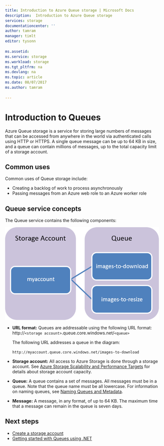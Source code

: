 ```yaml
---
title: Introduction to Azure Queue storage | Microsoft Docs
description:  Introduction to Azure Queue storage 
services: storage
documentationcenter: ''
author: tamram
manager: timlt
editor: tysonn

ms.assetid: 
ms.service: storage
ms.workload: storage
ms.tgt_pltfrm: na
ms.devlang: na
ms.topic: article
ms.date: 08/07/2017
ms.author: tamram

---
```

# Introduction to Queues

Azure Queue storage is a service for storing large numbers of messages that can be accessed from anywhere in the world via authenticated calls using HTTP or HTTPS. A single queue message can be up to 64 KB in size, and a queue can contain millions of messages, up to the total capacity limit of a storage account.

## Common uses

Common uses of Queue storage include:

* Creating a backlog of work to process asynchronously
* Passing messages from an Azure web role to an Azure worker role

## Queue service concepts

The Queue service contains the following components:

![Queue Concepts](./media/storage-queues-introduction/queue1.png)

* <strong>URL format:</strong> Queues are addressable using the following URL format:   
    http://`<storage account>`.queue.core.windows.net/`<queue>` 
  
    The following URL addresses a queue in the diagram:  
  
    `http://myaccount.queue.core.windows.net/images-to-download`

* **Storage account:** All access to Azure Storage is done through a storage account. See [Azure Storage Scalability and Performance Targets](../common/storage-scalability-targets.md?toc=%2fazure%2fstorage%2fqueues%2ftoc.json) for details about storage account capacity.

* **Queue:** A queue contains a set of messages. All messages must be in a queue. Note that the queue name must be all lowercase. For information on naming queues, see [Naming Queues and Metadata](https://msdn.microsoft.com/library/azure/dd179349.aspx).

* **Message:** A message, in any format, of up to 64 KB. The maximum time that a message can remain in the queue is seven days.

## Next steps

* [Create a storage account](../storage-create-storage-account.md?toc=%2fazure%2fstorage%2fqueues%2ftoc.json)
* [Getting started with Queues using .NET](storage-dotnet-how-to-use-queues.md)
